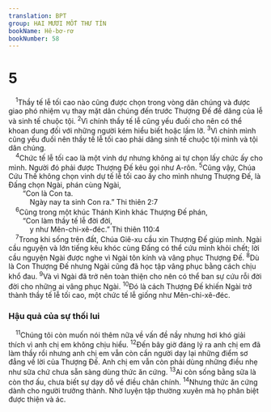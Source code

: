 ```yaml
---
translation: BPT
group: HAI MƯƠI MỐT THƯ TÍN
bookName: Hê-bơ-rơ 
bookNumber: 58
---
```


<div class="title"><h1>5</h1></div>
<span class="verse he_5_1"> <sup>1</sup>Thầy tế lễ tối cao nào cũng được chọn trong vòng dân chúng và được giao phó nhiệm vụ thay mặt dân chúng đến trước Thượng Đế để dâng của lễ và sinh tế chuộc tội.</span>
<span class="verse he_5_2"><sup>2</sup>Vì chính thầy tế lễ cũng yếu đuối cho nên có thể khoan dung đối với những người kém hiểu biết hoặc lầm lỡ.</span>
<span class="verse he_5_3"><sup>3</sup>Vì chính mình cũng yếu đuối nên thầy tế lễ tối cao phải dâng sinh tế chuộc tội mình và tội dân chúng.<br/></span>
<span class="verse he_5_4"> <sup>4</sup>Chức tế lễ tối cao là một vinh dự nhưng không ai tự chọn lấy chức ấy cho mình. Người đó phải được Thượng Đế kêu gọi như A-rôn.</span>
<span class="verse he_5_5"><sup>5</sup>Cũng vậy, Chúa Cứu Thế không chọn vinh dự tế lễ tối cao ấy cho mình nhưng Thượng Đế, là Đấng chọn Ngài, phán cùng Ngài,<br/>  “Con là Con ta.<br/>   Ngày nay ta sinh Con ra.” Thi thiên 2:7<br/></span>
<span class="verse he_5_6"> <sup>6</sup>Cũng trong một khúc Thánh Kinh khác Thượng Đế phán,<br/>  “Con làm thầy tế lễ đời đời,<br/>   y như Mên-chi-xê-đéc.” Thi thiên 110:4<br/></span>
<span class="verse he_5_7"> <sup>7</sup>Trong khi sống trên đất, Chúa Giê-xu cầu xin Thượng Đế giúp mình. Ngài cầu nguyện và lớn tiếng kêu khóc cùng Đấng có thể cứu mình khỏi chết; lời cầu nguyện Ngài được nghe vì Ngài tôn kính và vâng phục Thượng Đế.</span>
<span class="verse he_5_8"><sup>8</sup>Dù là Con Thượng Đế nhưng Ngài cũng đã học tập vâng phục bằng cách chịu khổ đau.</span>
<span class="verse he_5_9"><sup>9</sup>Và vì Ngài đã trở nên toàn thiện cho nên có thể ban sự cứu rỗi đời đời cho những ai vâng phục Ngài.</span>
<span class="verse he_5_10"><sup>10</sup>Đó là cách Thượng Đế khiến Ngài trở thành thầy tế lễ tối cao, một chức tế lễ giống như Mên-chi-xê-đéc.<br/></span>
<div class="title"><h3>Hậu quả của sự thối lui</h3></div>
<span class="verse he_5_11"> <sup>11</sup>Chúng tôi còn muốn nói thêm nữa về vấn đề nầy nhưng hơi khó giải thích vì anh chị em không chịu hiểu.</span>
<span class="verse he_5_12"><sup>12</sup>Đến bây giờ đáng lý ra anh chị em đã làm thầy rồi nhưng anh chị em vẫn còn cần người dạy lại những điểm sơ đẳng về lời của Thượng Đế. Anh chị em vẫn còn phải dùng những điều nhẹ như sữa chứ chưa sẵn sàng dùng thức ăn cứng.</span>
<span class="verse he_5_13"><sup>13</sup>Ai còn sống bằng sữa là còn thơ ấu, chưa biết sự dạy dỗ về điều chân chính.</span>
<span class="verse he_5_14"><sup>14</sup>Nhưng thức ăn cứng dành cho người trưởng thành. Nhờ luyện tập thường xuyên mà họ phân biệt được thiện và ác.<br/></span>
